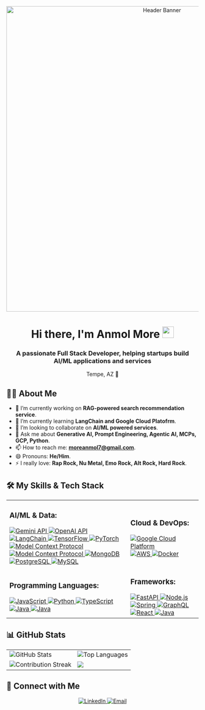 <p align="center">
  <img src="[LINK_TO_YOUR_HEADER_IMAGE_OR_GIF]" alt="Header Banner" width="800"/>
</p>

<div id="header" align="center">
  <h1>
    Hi there, I'm Anmol More
    <img src="https://media.giphy.com/media/hvRJCLFzcasrR4ia7z/giphy.gif" width="30px"/>
  </h1>
  <h3>A passionate Full Stack Developer, helping startups build AI/ML applications and services</h3>
  Tempe, AZ 📍
</div>

## 👨‍💻 About Me

- 🔭 I’m currently working on **RAG-powered search recommendation service**.
- 🌱 I’m currently learning **LangChain and Google Cloud Platofrm**.
- 👯 I’m looking to collaborate on **AI/ML powered services**.
- 💬 Ask me about **Generative AI, Prompt Engineering, Agentic AI, MCPs, GCP, Python**.
- 📫 How to reach me: **moreanmol7@gmail.com**.
- 😄 Pronouns: **He/Him**.
- ⚡ I really love: **Rap Rock, Nu Metal, Emo Rock, Alt Rock, Hard Rock**.

## 🛠️ My Skills & Tech Stack

<table>
  <tr>
    <td>
      <h3>AI/ML & Data:</h3>
      <a href="https://aistudio.google.com/" target="_blank" rel="noreferrer">
        <img src="https://img.shields.io/badge/Gemini_API-8E75B2?style=for-the-badge&logo=googlegemini&logoColor=white" alt="Gemini API"/>
      </a>
      <a href="https://platform.openai.com/" target="_blank" rel="noreferrer">
        <img src="https://img.shields.io/badge/OpenAI_API-412991?style=for-the-badge&logo=openai&logoColor=white" alt="OpenAI API">
      </a>
      <a href="https://langchain.com/" target="_blank" rel="noreferrer">
        <img src="https://img.shields.io/badge/LangChain-1C3C3C?style=for-the-badge&logo=langchain&logoColor=white" alt="LangChain">
      </a>
      <a href="https://tensorflow.org/" target="_blank" rel="noreferrer">
        <img src="https://img.shields.io/badge/TensorFlow-FF6F00?style=for-the-badge&logo=tensorflow&logoColor=white" alt="TensorFlow">
      </a>
      <a href="https://pytorch.org/" target="_blank" rel="noreferrer">
        <img src="https://img.shields.io/badge/PyTorch-EE4C2C?style=for-the-badge&logo=pytorch&logoColor=white" alt="PyTorch">
      </a>
      <a href="https://modelcontextprotocol.io/" target="_blank" rel="noreferrer">
        <img src="https://img.shields.io/badge/Model_Context_Protocol-000000?style=for-the-badge&logo=modelcontextprotocol&logoColor=white" alt="Model Context Protocol">
      </a>
      <a href="https://huggingface.co/" target="_blank" rel="noreferrer">
        <img src="https://img.shields.io/badge/HuggingFace-FFD21E?style=for-the-badge&logo=huggingface&logoColor=black" alt="Model Context Protocol">
      </a>
      <a href="https://www.mongodb.com/" target="_blank" rel="noreferrer">
        <img src="https://img.shields.io/badge/MongoDB-47A248?style=for-the-badge&logo=mongodb&logoColor=white" alt="MongoDB"/>
      </a>
      <a href="https://www.postgresql.org" target="_blank" rel="noreferrer">
        <img src="https://img.shields.io/badge/PostgreSQL-4169E1?style=for-the-badge&logo=postgresql&logoColor=white" alt="PostgreSQL"/>
      </a>
      <a href="https://www.mysql.com/" target="_blank" rel="noreferrer">
        <img src="https://img.shields.io/badge/MySQL-4479A1?style=for-the-badge&logo=mysql&logoColor=white" alt="MySQL"/>
      </a>
    </td>
    <td>
      <h3>Cloud & DevOps:</h3>
      <a href="https://cloud.google.com" target="_blank" rel="noreferrer">
        <img src="https://img.shields.io/badge/Google_Cloud-4285F4?style=for-the-badge&logo=google-cloud&logoColor=white" alt="Google Cloud Platform"/>
      </a>
      <a href="https://aws.amazon.com" target="_blank" rel="noreferrer">
        <img src="https://img.shields.io/badge/AWS-FF9900?style=for-the-badge&logo=aws" alt="AWS"/>
      </a>
      <a href="https://www.docker.com/" target="_blank" rel="noreferrer">
        <img src="https://img.shields.io/badge/Docker-2496ED?style=for-the-badge&logo=docker&logoColor=white" alt="Docker"/>
      </a>
    </td>
  </tr>
  <tr>
    <td>
      <h3>Programming Languages:</h3>
      <a href="https://developer.mozilla.org/en-US/docs/Web/JavaScript" target="_blank" rel="noreferrer">
        <img src="https://img.shields.io/badge/JavaScript-F7DF1E?style=for-the-badge&logo=javascript&logoColor=black" alt="JavaScript"/>
      </a>
      <a href="https://www.python.org" target="_blank" rel="noreferrer">
        <img src="https://img.shields.io/badge/Python-3776AB?style=for-the-badge&logo=python&logoColor=white" alt="Python"/>
      </a>
      <a href="https://www.typescriptlang.org/" target="_blank" rel="noreferrer">
        <img src="https://img.shields.io/badge/TypeScript-3178C6?style=for-the-badge&logo=typescript&logoColor=white" alt="TypeScript"/>
      </a>
      <a href="https://www.java.com" target="_blank" rel="noreferrer">
        <img src="https://img.shields.io/badge/Java-ED8B00?style=for-the-badge&logo=openjdk&logoColor=white" alt="Java"/>
      </a>
      <a href="https://dart.dev/" target="_blank" rel="noreferrer">
        <img src="https://img.shields.io/badge/Dart-0175C2?style=for-the-badge&logo=dart&logoColor=white" alt="Java"/>
      </a>
    </td>
    <td>
      <h3>Frameworks:</h3>
      <a href="https://fastapi.tiangolo.com/" target="_blank" rel="noreferrer">
        <img src="https://img.shields.io/badge/FastAPI-009688?style=for-the-badge&logo=fastapi&logoColor=white" alt="FastAPI"/>
      </a>
      <a href="https://nodejs.org" target="_blank" rel="noreferrer">
        <img src="https://img.shields.io/badge/Node.js-339933?style=for-the-badge&logo=node.js&logoColor=white" alt="Node.js"/>
      </a>
      <a href="https://spring.io" target="_blank" rel="noreferrer">
        <img src="https://img.shields.io/badge/Spring-6DB33F?style=for-the-badge&logo=spring&logoColor=white" alt="Spring"/>
      </a>
      <a href="https://graphql.org" target="_blank" rel="noreferrer">
        <img src="https://img.shields.io/badge/GraphQL-E10098?style=for-the-badge&logo=graphql&logoColor=white" alt="GraphQL"/>
      </a>
      <a href="https://reactjs.org/" target="_blank" rel="noreferrer">
        <img src="https://img.shields.io/badge/React-61DAFB?style=for-the-badge&logo=react&logoColor=black" alt="React"/>
      </a>
      <a href="https://flutter.dev/" target="_blank" rel="noreferrer">
        <img src="https://img.shields.io/badge/Flutter-02569B?style=for-the-badge&logo=dart&logoColor=white" alt="Java"/>
      </a>
    </td>
  </tr>
</table>

## 📊 GitHub Stats

<table>
  <tr>
    <td>
      <img src="https://github-readme-stats.vercel.app/api?username=ZigTheUltimate&show_icons=true&theme=dracula&include_all_commits=true&count_private=true" alt="GitHub Stats"/>
    </td>
    <td>
      <img src="https://github-readme-stats.vercel.app/api/top-langs/?username=ZigTheUltimate&layout=compact&langs_count=8&theme=dracula" alt="Top Languages"/>
    </td>
  <tr>
    <td>
      <img src="https://github-readme-streak-stats.herokuapp.com/?user=ZigTheUltimate&theme=dracula" alt="Contribution Streak"/>
    </td>
    <td>
      <img src="https://github-profile-trophy.vercel.app/?username=ZigTheUltimate&theme=radical&no-frame=true&no-bg=true&margin-w=4&column=4"/>
    </td>
  </tr>
</table>

## 🤝 Connect with Me

<p align="center">
  <a href="https://www.linkedin.com/in/moreanmol7">
    <img src="https://img.shields.io/badge/LinkedIn-0A66C2?style=for-the-badge" alt="LinkedIn"/>
  </a>
  <a href="mailto:moreanmol7@gmail.com">
    <img src="https://img.shields.io/badge/Email-D14836?style=for-the-badge&logo=gmail&logoColor=white" alt="Email"/>
  </a>
</p>
